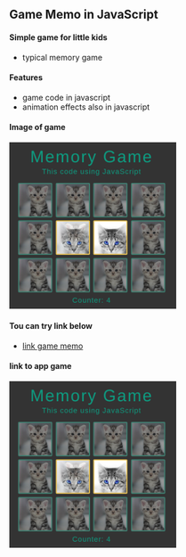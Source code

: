 ## Game Memo in JavaScript

#### Simple game for little kids
* typical memory game

#### Features
* game code in javascript
* animation effects also in javascript
 
#### Image of game
<img src='./img/memory-game.png' alt='link_game' width='300px' />


#### Tou can try link below
* <a href='https://andrzej-stasinski.github.io/game-memo-in-JavaScript/' target='_blank'>link game memo</a>

#### link to app game
[<img src="./img/memory-game.png" width="300"/>](https://andrzej-stasinski.github.io/game-memo-in-JavaScript/)